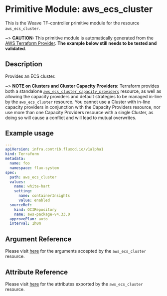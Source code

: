 
# Primitive Module: aws_ecs_cluster

This is the Weave TF-controller primitive module for the resource `aws_ecs_cluster`.

~> **CAUTION:** This primitive module is automatically generated from the [AWS Terraform Provider](https://registry.terraform.io/providers/hashicorp/aws/latest/docs/resources/ecs_cluster). **The example below still needs to be tested and validated**.

## Description

Provides an ECS cluster.

~> **NOTE on Clusters and Cluster Capacity Providers:** Terraform provides both a standalone [`aws_ecs_cluster_capacity_providers`](/docs/providers/aws/r/ecs_cluster_capacity_providers.html) resource, as well as allowing the capacity providers and default strategies to be managed in-line by the `aws_ecs_cluster` resource. You cannot use a Cluster with in-line capacity providers in conjunction with the Capacity Providers resource, nor use more than one Capacity Providers resource with a single Cluster, as doing so will cause a conflict and will lead to mutual overwrites.

## Example usage

```yaml
---
apiVersion: infra.contrib.fluxcd.io/v1alpha1
kind: Terraform
metadata:
  name: foo
  namespace: flux-system
spec:
  path: aws_ecs_cluster
  values:
    name: white-hart
    setting:
      name: containerInsights
      value: enabled
  sourceRef:
    kind: OCIRepository
    name: aws-package-v4.33.0
  approvePlan: auto
  interval: 1h0m
```

## Argument Reference

Please visit [here](https://registry.terraform.io/providers/hashicorp/aws/latest/docs/resources/ecs_cluster#argument-reference) for the arguments accepted by the `aws_ecs_cluster` resource.

## Attribute Reference

Please visit [here](https://registry.terraform.io/providers/hashicorp/aws/latest/docs/resources/ecs_cluster#attributes-reference) for the attributes exported by the `aws_ecs_cluster` resource.
